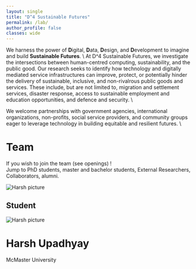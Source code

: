 ```yaml
---
layout: single
title: "D^4 Sustainable Futures"
permalink: /lab/
author_profile: false
classes: wide
---
```



We harness the power of **D**igital, **D**ata, **D**esign, and **D**evelopment to imagine and build **Sustainable Futures**. \\
At D^4 Sustainable Futures, we investigate the intersections between human-centred computing, sustainability, and the public good. Our research seeks to identify how technology and digitally mediated service infrastructures can improve, protect, or potentially hinder the delivery of sustainable, inclusive, and non-rivalrous public goods and services. These include, but are not limited to, migration and settlement services,  disaster response, access to sustainable employment and education opportunities, and defence and security. \\

We welcome partnerships with government agencies, international organizations, non-profits, social service providers, and community groups eager to leverage technology in building equitable and resilient futures. \\

<div class="lab-content">
  <h1>
    Team
  </h1>
  <p>
    If you wish to join the team (see openings) ! <br>
    Jump to PhD students, master and bachelor students, External Researchers, Collaborators, alumni.
  </p>
  <div>
    <img src="/" alt="Harsh picture" class="profile-image>
    <h2>Director</h2>
  </div>
  <div classname="person">
    <h2>Student</h2>
    <div>
      <img src="/" alt="Harsh picture" class="profile-image">
      <h1>Harsh Upadhyay</h1>
    </div>
  <div class="subtitle">
     McMaster University
  </div>
    
  </div>
</div>
